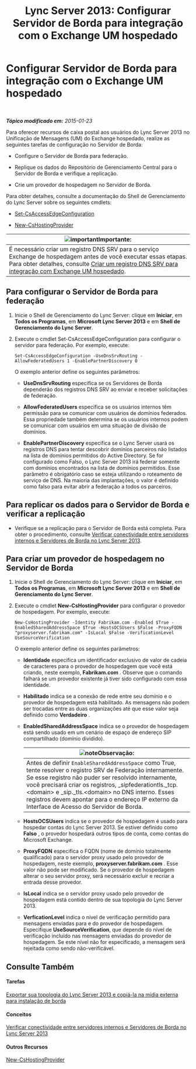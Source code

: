 ﻿---
title: 'Lync Server 2013: Configurar Servidor de Borda para integração com o Exchange UM hospedado'
TOCTitle: Configurar Servidor de Borda para integração com o Exchange UM hospedado
ms:assetid: ede3f2f9-f412-418e-a705-8d8ec98176c5
ms:mtpsurl: https://technet.microsoft.com/pt-br/library/Gg399075(v=OCS.15)
ms:contentKeyID: 49308531
ms.date: 05/19/2016
mtps_version: v=OCS.15
ms.translationtype: HT
---

# Configurar Servidor de Borda para integração com o Exchange UM hospedado

 

_**Tópico modificado em:** 2015-01-23_

Para oferecer recursos de caixa postal aos usuários do Lync Server 2013 no Unificação de Mensagens (UM) do Exchange hospedado, realize as seguintes tarefas de configuração no Servidor de Borda:

  - Configure o Servidor de Borda para federação.

  - Replique os dados do Repositório de Gerenciamento Central para o Servidor de Borda e verifique a replicação.

  - Crie um provedor de hospedagem no Servidor de Borda.

Para obter detalhes, consulte a documentação do Shell de Gerenciamento do Lync Server sobre os seguintes cmdlets:

  - [Set-CsAccessEdgeConfiguration](https://docs.microsoft.com/en-us/powershell/module/skype/Set-CsAccessEdgeConfiguration)

  - [New-CsHostingProvider](new-cshostingprovider.md)

<table>
<thead>
<tr class="header">
<th><img src="images/Gg425939.important(OCS.15).gif" title="important" alt="important" />Importante:</th>
</tr>
</thead>
<tbody>
<tr class="odd">
<td>É necessário criar um registro DNS SRV para o serviço Exchange de hospedagem antes de você executar essas etapas. Para obter detalhes, consulte <a href="lync-server-2013-create-a-dns-srv-record-for-integration-with-hosted-exchange-um.md">Criar um registro DNS SRV para integração com Exchange UM hospedado</a>.</td>
</tr>
</tbody>
</table>


## Para configurar o Servidor de Borda para federação

1.  Inicie o Shell de Gerenciamento do Lync Server: clique em **Iniciar**, em **Todos os Programas**, em **Microsoft Lync Server 2013** e em **Shell de Gerenciamento do Lync Server**.

2.  Execute o cmdlet Set-CsAccessEdgeConfiguration para configurar o servidor para federação. Por exemplo, execute:
    
        Set-CsAccessEdgeConfiguration -UseDnsSrvRouting -AllowFederatedUsers 1 -EnablePartnerDiscovery 0
    
    O exemplo anterior define os seguintes parâmetros:
    
      - **UseDnsSrvRouting** especifica se os Servidores de Borda dependerão dos registros DNS SRV ao enviar e receber solicitações de federação.
    
      - **AllowFederatedUsers** especifica se os usuários internos têm permissão para se comunicar com usuários de domínios federados. Essa propriedade também determina se os usuários internos podem se comunicar com usuários em uma situação de divisão de domínios.
    
      - **EnablePartnerDiscovery** especifica se o Lync Server usará os registros DNS para tentar descobrir domínios parceiros não listados na lista de domínios permitidos do Active Directory. Se for configurado como Falso, o Lync Server 2013 irá federar somente com domínios encontrados na lista de domínios permitidos. Esse parâmetro é obrigatório caso se esteja utilizando o roteamento de serviço de DNS. Na maioria das implantações, o valor é definido como falso para evitar abrir a federação a todos os parceiros.

## Para replicar os dados para o Servidor de Borda e verificar a replicação

  - Verifique se a replicação para o Servidor de Borda está completa. Para obter o procedimento, consulte [Verificar conectividade entre servidores internos e Servidores de Borda no Lync Server 2013](lync-server-2013-verify-connectivity-between-internal-servers-and-edge-servers.md).

## Para criar um provedor de hospedagem no Servidor de Borda

1.  Inicie o Shell de Gerenciamento do Lync Server: clique em **Iniciar**, em **Todos os Programas**, em **Microsoft Lync Server 2013** e em **Shell de Gerenciamento do Lync Server**.

2.  Execute o cmdlet **New-CsHostingProvider** para configurar o provedor de hospedagem. Por exemplo, execute:
    
        New-CsHostingProvider -Identity Fabrikam.com -Enabled $True -EnabledSharedAddressSpace $True -HostsOCSUsers $False -ProxyFQDN "proxyserver.fabrikam.com" -IsLocal $False -VerificationLevel UseSourceVerification
    
    O exemplo anterior define os seguintes parâmetros:
    
      - **Identidade** especifica um identificador exclusivo de valor de cadeia de caracteres para o provedor de hospedagem que você está criando, neste exemplo, **Fabrikam.com** . Observe que o comando falhará se um provedor existente já tiver sido configurado com essa identidade.
    
      - **Habilitado** indica se a conexão de rede entre seu domínio e o provedor de hospedagem está habilitado. As mensagens não podem ser trocadas entre as duas organizações até que esse valor seja definido como **Verdadeiro** .
    
      - **EnabledSharedAddressSpace** indica se o provedor de hospedagem está sendo usado em um cenário de espaço de endereço SIP compartilhado (domínio dividido).
        
        <table>
        <thead>
        <tr class="header">
        <th><img src="images/Gg425756.note(OCS.15).gif" title="note" alt="note" />Observação:</th>
        </tr>
        </thead>
        <tbody>
        <tr class="odd">
        <td>Antes de definir <code>EnableSharedAddressSpace</code> como True, tente resolver o registro SRV de Federação internamente. Se esse registro não puder ser resolvido internamente, você precisará criar os registros, _sipfederationtls._tcp.&lt;domain&gt; e _sip._tls.&lt;domain&gt; no DNS interno. Esses registros devem apontar para o endereço IP externo da Interface de Acesso do Servidor de Borda.</td>
        </tr>
        </tbody>
        </table>
    
      - **HostsOCSUsers** indica se o provedor de hospedagem é usado para hospedar contas do Lync Server 2013. Se estiver definido como **Falso** , o provedor hospedará outros tipos de conta, como contas do Microsoft Exchange.
    
      - **ProxyFQDN** especifica o FQDN (nome de domínio totalmente qualificado) para o servidor proxy usado pelo provedor de hospedagem, neste exemplo, **proxyserver.fabrikam.com** . Esse valor não pode ser modificado. Se o provedor de hospedagem alterar o seu servidor proxy, será necessário excluir e recriar a entrada desse provedor.
    
      - **IsLocal** indica se o servidor proxy usado pelo provedor de hospedagem está contido dentro de sua topologia do Lync Server 2013.
    
      - **VerficationLevel** indica o nível de verificação permitido para mensagens enviadas para e do provedor de hospedagem. Especifique **UseSourceVerification**, que depende do nível de verificação incluído nas mensagens enviadas do provedor de hospedagem. Se este nível não for especificado, a mensagem será rejeitada como sendo não-verificável.

## Consulte Também

#### Tarefas

[Exportar sua topologia do Lync Server 2013 e copiá-la na mídia externa para instalação de borda](lync-server-2013-export-your-topology-and-copy-it-to-external-media-for-edge-installation.md)  

#### Conceitos

[Verificar conectividade entre servidores internos e Servidores de Borda no Lync Server 2013](lync-server-2013-verify-connectivity-between-internal-servers-and-edge-servers.md)  

#### Outros Recursos

[New-CsHostingProvider](new-cshostingprovider.md)

